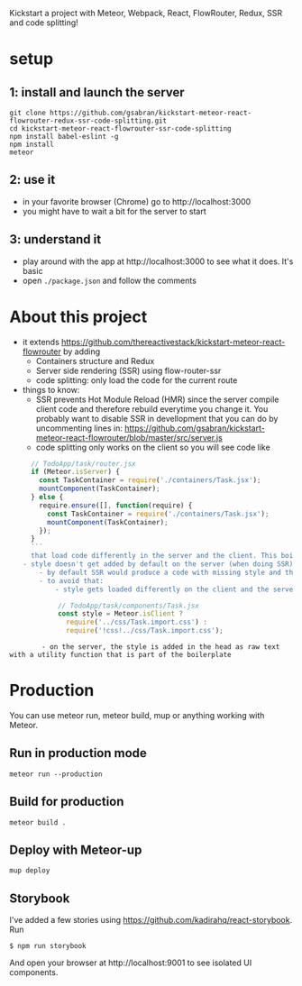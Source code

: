 Kickstart a project with Meteor, Webpack, React, FlowRouter, Redux, SSR and code splitting!

# setup
## 1: install and launch the server
```shell
git clone https://github.com/gsabran/kickstart-meteor-react-flowrouter-redux-ssr-code-splitting.git
cd kickstart-meteor-react-flowrouter-ssr-code-splitting
npm install babel-eslint -g
npm install
meteor
```

## 2: use it
- in your favorite browser (Chrome) go to http://localhost:3000
- you might have to wait a bit for the server to start

## 3: understand it
- play around with the app at http://localhost:3000 to see what it does. It's basic
- open `./package.json` and follow the comments


# About this project
- it extends https://github.com/thereactivestack/kickstart-meteor-react-flowrouter by adding
    - Containers structure and Redux
    - Server side rendering (SSR) using flow-router-ssr
    - code splitting: only load the code for the current route
- things to know:
    - SSR prevents Hot Module Reload (HMR) since the server compile client code and therefore rebuild everytime you change it. You probably want to disable SSR in devellopment that you can do by uncommenting lines in: https://github.com/gsabran/kickstart-meteor-react-flowrouter/blob/master/src/server.js
    - code splitting only works on the client so you will see code like
    ```js
      // TodoApp/task/router.jsx
      if (Meteor.isServer) {
        const TaskContainer = require('./containers/Task.jsx');
        mountComponent(TaskContainer);
      } else {
        require.ensure([], function(require) {
          const TaskContainer = require('./containers/Task.jsx');
          mountComponent(TaskContainer);
        });
      }
      ```
      that load code differently in the server and the client. This boilerplate is a bit annoying
    - style doesn't get added by default on the server (when doing SSR) so:
        - by default SSR would produce a code with missing style and the page would be ugly until the client side code runs
        - to avoid that:
            - style gets loaded differently on the client and the server:
```js
            // TodoApp/task/components/Task.jsx
            const style = Meteor.isClient ?
              require('../css/Task.import.css') :
              require('!css!../css/Task.import.css');
  ```
            - on the server, the style is added in the head as raw text with a utility function that is part of the boilerplate

# Production
You can use meteor run, meteor build, mup or anything working with Meteor.

## Run in production mode
`meteor run --production`

## Build for production
`meteor build .`

## Deploy with Meteor-up
`mup deploy`

## Storybook
I've added a few stories using https://github.com/kadirahq/react-storybook. Run
```shell
$ npm run storybook
```

And open your browser at http://localhost:9001 to see isolated UI components.
